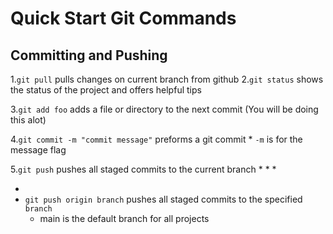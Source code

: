 # Quick Start Git Commands
## Committing and Pushing
1.`git pull` pulls changes on current branch from github
2.`git status` shows the status of the project and offers helpful tips

3.`git add foo` adds a file or directory to the next commit (You will be doing this alot)

4.`git commit -m "commit message"` preforms a git commit
    * `-m` is for the message flag

5.`git push` pushes all staged commits to the current branch
* 
* 
* 

* 
* `git push origin branch` pushes all staged commits to the specified `branch`
    * main is the default branch for all projects